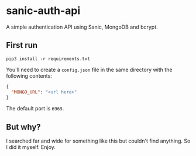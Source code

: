 # sanic-auth-api

A simple authentication API using Sanic, MongoDB and bcrypt.

## First run
```
pip3 install -r requirements.txt
```
You'll need to create a `config.json` file in the same directory with the following contents:
```json
{
  "MONGO_URL": "<url here>"
}
```
The default port is `6969`.

## But why?
I searched far and wide for something like this but couldn't find anything. So I did it myself.
Enjoy.
